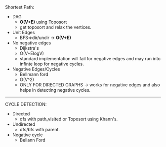Shortest Path:

- DAG
  - **O(V+E)** using Toposort
  - get toposort and relax the vertices.
- Unit Edges
  - BFS=>dir/undir -> **O(V+E)**
- No negative edges
  - Dijkstra's
  - O(V+ElogV)
  -  standard implementation will fail for negative edges and may run into infinte loop for negative cycles.
- Negative Edges/Cycles
  - Bellmann ford
  - O(V^2)
  -  ONLY FOR DIRECTED GRAPHS -> works for negative edges and also helps in detecting negative cycles.

---------------
CYCLE DETECTION:

- Directed 
  - dfs with path_visited or Toposort using Khann's.
- Undirected
  - dfs/bfs with parent.
- Negative cycle
  - Bellann Ford
